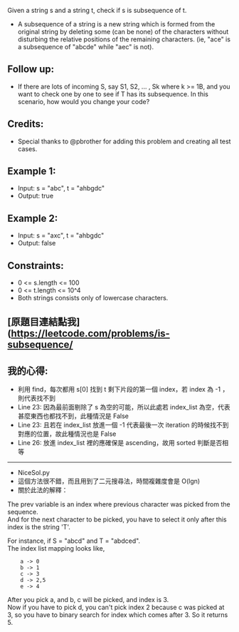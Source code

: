 Given a string s and a string t, check if s is subsequence of t.

* A subsequence of a string is a new string which is formed from the original string by deleting some (can be none) of the characters without disturbing the relative positions of the remaining characters. (ie, "ace" is a subsequence of "abcde" while "aec" is not).

## Follow up:
* If there are lots of incoming S, say S1, S2, ... , Sk where k >= 1B, and you want to check one by one to see if T has its subsequence. In this scenario, how would you change your code?

## Credits:
* Special thanks to @pbrother for adding this problem and creating all test cases.

 

## Example 1:

* Input: s = "abc", t = "ahbgdc"
* Output: true
## Example 2:

* Input: s = "axc", t = "ahbgdc"
* Output: false
 

## Constraints:

* 0 <= s.length <= 100
* 0 <= t.length <= 10^4
* Both strings consists only of lowercase characters.

## [原題目連結點我](https://leetcode.com/problems/is-subsequence/
	
## 我的心得:
* 利用 find，每次都用 s[0] 找到 t 剩下片段的第一個 index，若 index 為 -1 ，則代表找不到
* Line 23: 因為最前面剔除了 s 為空的可能，所以此處若 index_list 為空，代表甚麼東西也都找不到，此種情況是 False
* Line 23: 且若在 index_list 放進一個 -1 代表最後一次 iteration 的時候找不到對應的位置，故此種情況也是 False
* Line 26: 放進 index_list 裡的應確保是 ascending，故用 sorted 判斷是否相等

-------
* NiceSol.py
* 這個方法很不錯，而且用到了二元搜尋法，時間複雜度會是 O(lgn)
* 關於此法的解釋：

The prev variable is an index where previous character was picked from the sequence.   
And for the next character to be picked, you have to select it only after this index is the string 'T'.  

For instance, if S = "abcd" and T = "abdced".  
The index list mapping looks like,  

		a -> 0  
		b -> 1  
		c -> 3  
		d -> 2,5  
		e -> 4  

After you pick a, and b, c will be picked, and index is 3.    
Now if you have to pick d, you can't pick index 2 because c was picked at 3, so you have to binary search for index which comes after 3. So it returns 5.